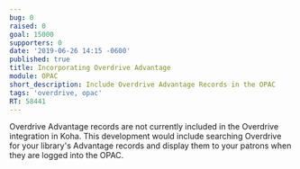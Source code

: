 ```yaml
---
bug: 0
raised: 0
goal: 15000
supporters: 0
date: '2019-06-26 14:15 -0600'
published: true
title: Incorporating Overdrive Advantage
module: OPAC
short_description: Include Overdrive Advantage Records in the OPAC
tags: 'overdrive, opac'
RT: 58441
---
```

Overdrive Advantage records are not currently included in the Overdrive integration in Koha.  This development would include searching Overdrive for your library's Advantage records and display them to your patrons when they are logged into the OPAC.
